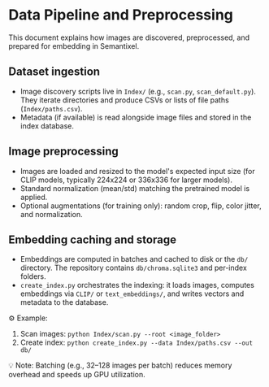 # Data Pipeline and Preprocessing

This document explains how images are discovered, preprocessed, and prepared for embedding in Semantixel.

## Dataset ingestion

- Image discovery scripts live in `Index/` (e.g., `scan.py`, `scan_default.py`). They iterate directories and produce CSVs or lists of file paths (`Index/paths.csv`).
- Metadata (if available) is read alongside image files and stored in the index database.

## Image preprocessing

- Images are loaded and resized to the model's expected input size (for CLIP models, typically 224x224 or 336x336 for larger models).
- Standard normalization (mean/std) matching the pretrained model is applied.
- Optional augmentations (for training only): random crop, flip, color jitter, and normalization.

## Embedding caching and storage

- Embeddings are computed in batches and cached to disk or the `db/` directory. The repository contains `db/chroma.sqlite3` and per-index folders.
- `create_index.py` orchestrates the indexing: it loads images, computes embeddings via `CLIP/` or `text_embeddings/`, and writes vectors and metadata to the database.

⚙️ Example:

1. Scan images: `python Index/scan.py --root <image_folder>`
2. Create index: `python create_index.py --data Index/paths.csv --out db/`

💡 Note: Batching (e.g., 32–128 images per batch) reduces memory overhead and speeds up GPU utilization.

